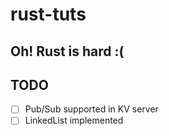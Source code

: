 # rust-tuts

## Oh! Rust is hard :(

## TODO

- [ ] Pub/Sub supported in KV server
- [ ] LinkedList implemented
